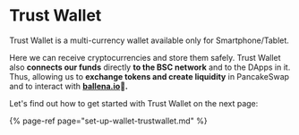 # Trust Wallet

Trust Wallet is a multi-currency wallet available only for Smartphone/Tablet. 

Here we can receive cryptocurrencies and store them safely. Trust Wallet also **connects our funds** directly **to the BSC network** and to the DApps in it. Thus, allowing us to **exchange tokens and create liquidity** in PancakeSwap and to interact with [ **ballena.io**](https://ballena.io/)**🐋.**

Let's find out how to get started with Trust Wallet on the next page:

{% page-ref page="set-up-wallet-trustwallet.md" %}





